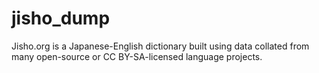 # jisho_dump

Jisho.org is a Japanese-English dictionary built using data collated from many open-source or CC BY-SA-licensed language projects.
